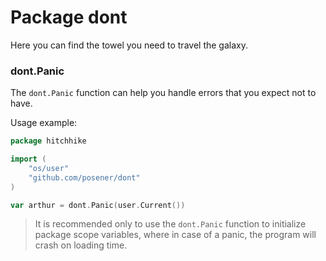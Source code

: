 # Package dont

Here you can find the towel you need to travel the galaxy.

### dont.Panic

The `dont.Panic` function can help you handle errors that you expect not to have.

Usage example:

```go
package hitchhike

import (
    "os/user"
    "github.com/posener/dont"
)

var arthur = dont.Panic(user.Current())
```

> It is recommended only to use the `dont.Panic` function to initialize package scope variables,
> where in case of a panic, the program will crash on loading time.
